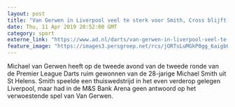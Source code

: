 ```yaml
---
layout: post
title: "Van Gerwen in Liverpool veel te sterk voor Smith, Cross blijft koploper"
date: Thu, 11 Apr 2019 20:52:00 GMT
category: sport
externe_link: "https://www.ad.nl/darts/van-gerwen-in-liverpool-veel-te-sterk-voor-smith-cross-blijft-koploper~a6cd3172/"
feature_image: "https://images3.persgroep.net/rcs/jORTsLuMGkP0gg_6aigb65RBq2c/diocontent/144511858/_fitwidth/400/?appId=21791a8992982cd8da851550a453bd7f&quality=0.7"
---
```


Michael van Gerwen heeft op de tweede avond van de tweede ronde van de Premier League Darts ruim gewonnen van de 28-jarige Michael Smith uit St Helens. Smith speelde een thuiswedstrijd in het even verderop gelegen Liverpool, maar had in de M&S Bank Arena geen antwoord op het verwoestende spel van Van Gerwen.
